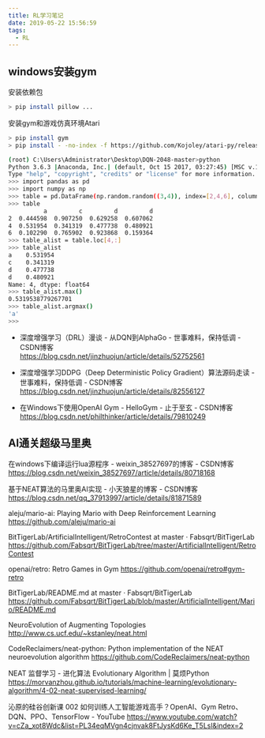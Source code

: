 ```yaml
---
title: RL学习笔记
date: 2019-05-22 15:56:59
tags:
  - RL
---
```


## windows安装gym
安装依赖包
``` bash
> pip install pillow ...
```
安装gym和游戏仿真环境Atari
``` bash
> pip install gym
> pip install - -no-index -f https://github.com/Kojoley/atari-py/releases atari_py
```

``` bash
(root) C:\Users\Administrator\Desktop\DQN-2048-master>python
Python 3.6.3 |Anaconda, Inc.| (default, Oct 15 2017, 03:27:45) [MSC v.1900 64 bit (AMD64)] on win32
Type "help", "copyright", "credits" or "license" for more information.
>>> import pandas as pd
>>> import numpy as np
>>> table = pd.DataFrame(np.random.random((3,4)), index=[2,4,6], columns=['a', 'c', 'd', 'd'])
>>> table
          a         c         d         d
2  0.444598  0.907250  0.629258  0.607062
4  0.531954  0.341319  0.477738  0.480921
6  0.102290  0.765902  0.923868  0.159364
>>> table_alist = table.loc[4,:]
>>> table_alist
a    0.531954
c    0.341319
d    0.477738
d    0.480921
Name: 4, dtype: float64
>>> table_alist.max()
0.5319538779267701
>>> table_alist.argmax()
'a'
>>>

```


* 深度增强学习（DRL）漫谈 - 从DQN到AlphaGo - 世事难料，保持低调 - CSDN博客  
https://blog.csdn.net/jinzhuojun/article/details/52752561

* 深度增强学习DDPG（Deep Deterministic Policy Gradient）算法源码走读 - 世事难料，保持低调 - CSDN博客  
https://blog.csdn.net/jinzhuojun/article/details/82556127


* 在Windows下使用OpenAI Gym - HelloGym - 止于至玄 - CSDN博客  
https://blog.csdn.net/philthinker/article/details/79810249

## AI通关超级马里奥

在windows下编译运行lua源程序 - weixin_38527697的博客 - CSDN博客 https://blog.csdn.net/weixin_38527697/article/details/80718168

基于NEAT算法的马里奥AI实现 - 小天狼星的博客 - CSDN博客 https://blog.csdn.net/qq_37913997/article/details/81871589

aleju/mario-ai: Playing Mario with Deep Reinforcement Learning https://github.com/aleju/mario-ai

BitTigerLab/ArtificialIntelligent/RetroContest at master · Fabsqrt/BitTigerLab https://github.com/Fabsqrt/BitTigerLab/tree/master/ArtificialIntelligent/RetroContest

openai/retro: Retro Games in Gym https://github.com/openai/retro#gym-retro

BitTigerLab/README.md at master · Fabsqrt/BitTigerLab https://github.com/Fabsqrt/BitTigerLab/blob/master/ArtificialIntelligent/Mario/README.md

NeuroEvolution of Augmenting Topologies http://www.cs.ucf.edu/~kstanley/neat.html

CodeReclaimers/neat-python: Python implementation of the NEAT neuroevolution algorithm https://github.com/CodeReclaimers/neat-python

NEAT 监督学习 - 进化算法 Evolutionary Algorithm | 莫烦Python https://morvanzhou.github.io/tutorials/machine-learning/evolutionary-algorithm/4-02-neat-supervised-learning/

沁原的硅谷创新课 002 如何训练人工智能游戏高手？OpenAI、Gym Retro、DQN、PPO、TensorFlow - YouTube https://www.youtube.com/watch?v=cZa_xot8Wdc&list=PL34eqMVgn4cjnvak8FtJysKd6Ke_T5Lsl&index=2


